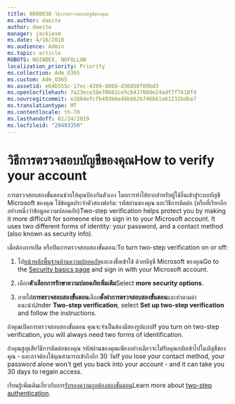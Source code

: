 ```yaml
---
title: 8000030 วิธีการตรวจสอบบัญชีของคุณ
ms.author: daeite
author: daeite
manager: jackiesm
ms.date: 4/16/2018
ms.audience: Admin
ms.topic: article
ROBOTS: NOINDEX, NOFOLLOW
localization_priority: Priority
ms.collection: Adm_O365
ms.custom: Adm_O365
ms.assetid: e64b555c-17ec-4389-8068-d36850f09bd3
ms.openlocfilehash: 7a23ece38e78662ce5cb43760de24adf7f7618fd
ms.sourcegitcommit: e2864efcfb493b6e46b662b746661a61232bdba7
ms.translationtype: MT
ms.contentlocale: th-TH
ms.lasthandoff: 01/24/2019
ms.locfileid: "29493350"
---
```

# <a name="how-to-verify-your-account"></a><span data-ttu-id="9abd6-102">วิธีการตรวจสอบบัญชีของคุณ</span><span class="sxs-lookup"><span data-stu-id="9abd6-102">How to verify your account</span></span>

<span data-ttu-id="9abd6-p101">การตรวจสอบสองขั้นตอนช่วยให้คุณป้องกันตัวเอง โดยการทำให้ยากสำหรับผู้ใช้อื่นเข้าสู่ระบบบัญชี Microsoft ของคุณ ใช้ข้อมูลประจำตัวสองฟอร์ม: รหัสผ่านของคุณ และวิธีการติดต่อ (หรือที่เรียกอีกอย่างหนึ่งว่าข้อมูลความปลอดภัย)</span><span class="sxs-lookup"><span data-stu-id="9abd6-p101">Two-step verification helps protect you by making it more difficult for someone else to sign in to your Microsoft account. It uses two different forms of identity: your password, and a contact method (also known as security info).</span></span> 
  
<span data-ttu-id="9abd6-105">เมื่อต้องการเปิด หรือปิดการตรวจสอบสองขั้นตอน:</span><span class="sxs-lookup"><span data-stu-id="9abd6-105">To turn two-step verification on or off:</span></span>
  
1. <span data-ttu-id="9abd6-106">ไป[หน้าหลักพื้นฐานด้านความปลอดภัย](https://go.microsoft.com/fwlink/?linkid=842325)และลงชื่อเข้าใช้ ด้วยบัญชี Microsoft ของคุณ</span><span class="sxs-lookup"><span data-stu-id="9abd6-106">Go to the [Security basics page](https://go.microsoft.com/fwlink/?linkid=842325) and sign in with your Microsoft account.</span></span> 
    
2. <span data-ttu-id="9abd6-107">เลือก**ตัวเลือกการรักษาความปลอดภัยเพิ่มเติม**</span><span class="sxs-lookup"><span data-stu-id="9abd6-107">Select **more security options**.</span></span> 
    
3. <span data-ttu-id="9abd6-108">ภายใต้**การตรวจสอบสองขั้นตอน**เลือก**ตั้งค่าการตรวจสอบสองขั้นตอน**และทำตามคำแนะนำ</span><span class="sxs-lookup"><span data-stu-id="9abd6-108">Under **Two-step verification**, select **Set up two-step verification** and follow the instructions.</span></span> 
    
<span data-ttu-id="9abd6-109">ถ้าคุณเปิดการตรวจสอบสองขั้นตอน คุณจะจำเป็นต้องมีสองรูปแบบ</span><span class="sxs-lookup"><span data-stu-id="9abd6-109">If you turn on two-step verification, you will always need two forms of identification.</span></span>
  
<span data-ttu-id="9abd6-110">ถ้าคุณสูญเสียวิธีการติดต่อของคุณ รหัสผ่านของคุณเพียงอย่างเดียวจะไม่รับคุณกลับเข้าไปในบัญชีของคุณ - และอาจต้องใช้คุณสามารถเข้าถึงอีก 30 วัน</span><span class="sxs-lookup"><span data-stu-id="9abd6-110">If you lose your contact method, your password alone won't get you back into your account - and it can take you 30 days to regain access.</span></span> 
  
<span data-ttu-id="9abd6-111">เรียนรู้เพิ่มเติมเกี่ยวกับการ[รับรองความถูกต้องสองขั้นตอน](https://go.microsoft.com/fwlink/?linkid=872270)</span><span class="sxs-lookup"><span data-stu-id="9abd6-111">Learn more about [two-step authentication](https://go.microsoft.com/fwlink/?linkid=872270).</span></span>
  

